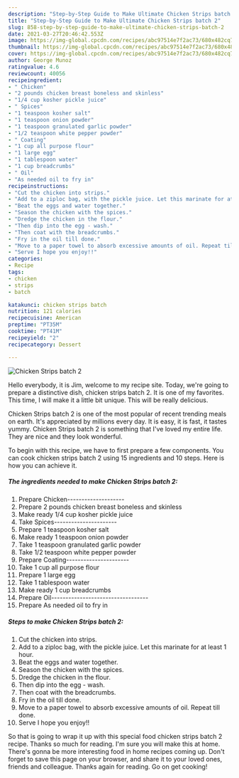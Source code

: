 ```yaml
---
description: "Step-by-Step Guide to Make Ultimate Chicken Strips batch 2"
title: "Step-by-Step Guide to Make Ultimate Chicken Strips batch 2"
slug: 858-step-by-step-guide-to-make-ultimate-chicken-strips-batch-2
date: 2021-03-27T20:46:42.553Z
image: https://img-global.cpcdn.com/recipes/abc97514e7f2ac73/680x482cq70/chicken-strips-batch-2-recipe-main-photo.jpg
thumbnail: https://img-global.cpcdn.com/recipes/abc97514e7f2ac73/680x482cq70/chicken-strips-batch-2-recipe-main-photo.jpg
cover: https://img-global.cpcdn.com/recipes/abc97514e7f2ac73/680x482cq70/chicken-strips-batch-2-recipe-main-photo.jpg
author: George Munoz
ratingvalue: 4.6
reviewcount: 40056
recipeingredient:
- " Chicken"
- "2 pounds chicken breast boneless and skinless"
- "1/4 cup kosher pickle juice"
- " Spices"
- "1 teaspoon kosher salt"
- "1 teaspoon onion powder"
- "1 teaspoon granulated garlic powder"
- "1/2 teaspoon white pepper powder"
- " Coating"
- "1 cup all purpose flour"
- "1 large egg"
- "1 tablespoon water"
- "1 cup breadcrumbs"
- " Oil"
- "As needed oil to fry in"
recipeinstructions:
- "Cut the chicken into strips."
- "Add to a ziploc bag, with the pickle juice. Let this marinate for at least 1 hour."
- "Beat the eggs and water together."
- "Season the chicken with the spices."
- "Dredge the chicken in the flour."
- "Then dip into the egg - wash."
- "Then coat with the breadcrumbs."
- "Fry in the oil till done."
- "Move to a paper towel to absorb excessive amounts of oil. Repeat till done."
- "Serve I hope you enjoy!!"
categories:
- Recipe
tags:
- chicken
- strips
- batch

katakunci: chicken strips batch 
nutrition: 121 calories
recipecuisine: American
preptime: "PT35M"
cooktime: "PT41M"
recipeyield: "2"
recipecategory: Dessert

---
```



![Chicken Strips batch 2](https://img-global.cpcdn.com/recipes/abc97514e7f2ac73/680x482cq70/chicken-strips-batch-2-recipe-main-photo.jpg)

Hello everybody, it is Jim, welcome to my recipe site. Today, we're going to prepare a distinctive dish, chicken strips batch 2. It is one of my favorites. This time, I will make it a little bit unique. This will be really delicious.

Chicken Strips batch 2 is one of the most popular of recent trending meals on earth. It's appreciated by millions every day. It is easy, it is fast, it tastes yummy. Chicken Strips batch 2 is something that I've loved my entire life. They are nice and they look wonderful.




To begin with this recipe, we have to first prepare a few components. You can cook chicken strips batch 2 using 15 ingredients and 10 steps. Here is how you can achieve it.

<!--inarticleads1-->

##### The ingredients needed to make Chicken Strips batch 2:

1. Prepare  Chicken--------------------
1. Prepare 2 pounds chicken breast boneless and skinless
1. Make ready 1/4 cup kosher pickle juice
1. Take  Spices----------------------
1. Prepare 1 teaspoon kosher salt
1. Make ready 1 teaspoon onion powder
1. Take 1 teaspoon granulated garlic powder
1. Take 1/2 teaspoon white pepper powder
1. Prepare  Coating----------------------
1. Take 1 cup all purpose flour
1. Prepare 1 large egg
1. Take 1 tablespoon water
1. Make ready 1 cup breadcrumbs
1. Prepare  Oil----------------------------------
1. Prepare As needed oil to fry in




<!--inarticleads2-->

##### Steps to make Chicken Strips batch 2:

1. Cut the chicken into strips.
1. Add to a ziploc bag, with the pickle juice. Let this marinate for at least 1 hour.
1. Beat the eggs and water together.
1. Season the chicken with the spices.
1. Dredge the chicken in the flour.
1. Then dip into the egg - wash.
1. Then coat with the breadcrumbs.
1. Fry in the oil till done.
1. Move to a paper towel to absorb excessive amounts of oil. Repeat till done.
1. Serve I hope you enjoy!!




So that is going to wrap it up with this special food chicken strips batch 2 recipe. Thanks so much for reading. I'm sure you will make this at home. There's gonna be more interesting food in home recipes coming up. Don't forget to save this page on your browser, and share it to your loved ones, friends and colleague. Thanks again for reading. Go on get cooking!
